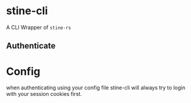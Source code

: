 # stine-cli
A CLI Wrapper of `stine-rs`

## Authenticate
# Config 
when authenticating using your config file stine-cli will always try to login with your session cookies first.  